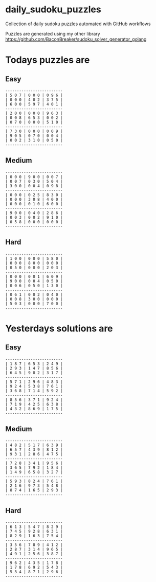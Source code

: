 
# daily_sudoku_puzzles 

Collection of daily sudoku puzzles automated with GitHub workflows 

Puzzles are generated using my other library https://github.com/BaconBreaker/sudoku_solver_generator_golang 
 

# Todays puzzles are 

## Easy 

```
-------------------------
| 5 0 7 | 0 0 0 | 0 9 6 | 
| 0 0 0 | 4 0 2 | 3 7 5 | 
| 6 0 0 | 5 9 7 | 4 0 1 | 
-------------------------
| 2 0 0 | 0 0 0 | 9 6 3 | 
| 0 0 8 | 6 5 3 | 0 0 2 | 
| 0 7 0 | 0 0 0 | 5 1 0 | 
-------------------------
| 7 3 0 | 0 0 0 | 0 0 9 | 
| 9 0 5 | 0 7 0 | 0 0 4 | 
| 0 0 2 | 3 1 0 | 0 5 0 | 
-------------------------
```
## Medium 

```
-------------------------
| 0 0 0 | 9 0 0 | 0 0 7 | 
| 0 0 7 | 0 3 0 | 5 0 4 | 
| 3 0 0 | 0 0 4 | 0 9 8 | 
-------------------------
| 0 0 0 | 0 2 5 | 8 3 0 | 
| 0 0 0 | 3 0 8 | 4 0 0 | 
| 0 0 0 | 0 1 0 | 6 0 0 | 
-------------------------
| 9 0 0 | 0 4 0 | 2 8 6 | 
| 0 0 3 | 0 0 2 | 9 1 0 | 
| 0 5 8 | 0 0 0 | 0 0 0 | 
-------------------------
```
## Hard 

```
-------------------------
| 1 0 0 | 0 0 0 | 5 8 0 | 
| 0 0 0 | 8 0 0 | 0 0 0 | 
| 0 5 0 | 0 0 0 | 2 0 3 | 
-------------------------
| 0 0 0 | 0 0 1 | 6 0 9 | 
| 9 0 0 | 0 0 4 | 0 5 0 | 
| 0 0 6 | 0 5 0 | 1 3 0 | 
-------------------------
| 0 6 1 | 0 0 2 | 0 4 0 | 
| 0 0 8 | 3 0 0 | 0 0 0 | 
| 5 0 3 | 0 0 0 | 7 0 0 | 
-------------------------
```
# Yesterdays solutions are 

## Easy 

```
-------------------------
| 1 8 7 | 6 5 3 | 2 4 9 | 
| 2 9 3 | 1 4 7 | 8 5 6 | 
| 6 4 5 | 9 8 2 | 3 1 7 | 
-------------------------
| 5 7 1 | 2 9 6 | 4 8 3 | 
| 9 2 4 | 5 3 8 | 7 6 1 | 
| 3 6 8 | 7 1 4 | 5 9 2 | 
-------------------------
| 8 5 6 | 3 7 1 | 9 2 4 | 
| 7 1 9 | 4 2 5 | 6 3 8 | 
| 4 3 2 | 8 6 9 | 1 7 5 | 
-------------------------
```
## Medium 

```
-------------------------
| 4 8 2 | 5 1 7 | 6 3 9 | 
| 6 5 7 | 4 3 9 | 8 1 2 | 
| 9 3 1 | 2 8 6 | 4 7 5 | 
-------------------------
| 7 2 8 | 3 4 1 | 9 5 6 | 
| 3 6 5 | 7 9 2 | 1 8 4 | 
| 1 4 9 | 6 5 8 | 3 2 7 | 
-------------------------
| 5 9 3 | 8 2 4 | 7 6 1 | 
| 2 1 6 | 9 7 3 | 5 4 8 | 
| 8 7 4 | 1 6 5 | 2 9 3 | 
-------------------------
```
## Hard 

```
-------------------------
| 6 1 3 | 5 4 7 | 8 2 9 | 
| 7 4 5 | 9 2 8 | 6 3 1 | 
| 8 2 9 | 1 6 3 | 7 5 4 | 
-------------------------
| 3 5 6 | 7 8 9 | 4 1 2 | 
| 2 8 7 | 3 1 4 | 9 6 5 | 
| 4 9 1 | 2 5 6 | 3 8 7 | 
-------------------------
| 9 6 2 | 4 3 5 | 1 7 8 | 
| 1 7 8 | 6 9 2 | 5 4 3 | 
| 5 3 4 | 8 7 1 | 2 9 6 | 
-------------------------
```

